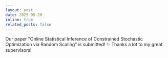 ```yaml
---
layout: post
date: 2025-05-20 
inline: true
related_posts: false
---
```


Our paper "Online Statistical Inference of Constrained Stochastic
Optimization via Random Scaling" is submitted! :sparkles:  Thanks a lot to my great supervisors!